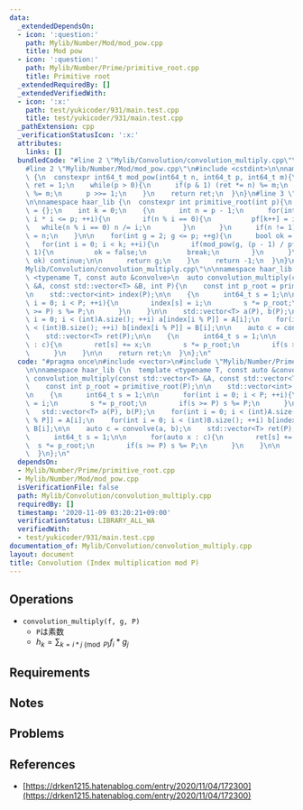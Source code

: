 ```yaml
---
data:
  _extendedDependsOn:
  - icon: ':question:'
    path: Mylib/Number/Mod/mod_pow.cpp
    title: Mod pow
  - icon: ':question:'
    path: Mylib/Number/Prime/primitive_root.cpp
    title: Primitive root
  _extendedRequiredBy: []
  _extendedVerifiedWith:
  - icon: ':x:'
    path: test/yukicoder/931/main.test.cpp
    title: test/yukicoder/931/main.test.cpp
  _pathExtension: cpp
  _verificationStatusIcon: ':x:'
  attributes:
    links: []
  bundledCode: "#line 2 \"Mylib/Convolution/convolution_multiply.cpp\"\n#include <vector>\n\
    #line 2 \"Mylib/Number/Mod/mod_pow.cpp\"\n#include <cstdint>\n\nnamespace haar_lib\
    \ {\n  constexpr int64_t mod_pow(int64_t n, int64_t p, int64_t m){\n    int64_t\
    \ ret = 1;\n    while(p > 0){\n      if(p & 1) (ret *= n) %= m;\n      (n *= n)\
    \ %= m;\n      p >>= 1;\n    }\n    return ret;\n  }\n}\n#line 3 \"Mylib/Number/Prime/primitive_root.cpp\"\
    \n\nnamespace haar_lib {\n  constexpr int primitive_root(int p){\n    int pf[30]\
    \ = {};\n    int k = 0;\n    {\n      int n = p - 1;\n      for(int64_t i = 2;\
    \ i * i <= p; ++i){\n        if(n % i == 0){\n          pf[k++] = i;\n       \
    \   while(n % i == 0) n /= i;\n        }\n      }\n      if(n != 1)\n        pf[k++]\
    \ = n;\n    }\n\n    for(int g = 2; g <= p; ++g){\n      bool ok = true;\n   \
    \   for(int i = 0; i < k; ++i){\n        if(mod_pow(g, (p - 1) / pf[i], p) ==\
    \ 1){\n          ok = false;\n          break;\n        }\n      }\n\n      if(not\
    \ ok) continue;\n\n      return g;\n    }\n    return -1;\n  }\n}\n#line 4 \"\
    Mylib/Convolution/convolution_multiply.cpp\"\n\nnamespace haar_lib {\n  template\
    \ <typename T, const auto &convolve>\n  auto convolution_multiply(const std::vector<T>\
    \ &A, const std::vector<T> &B, int P){\n    const int p_root = primitive_root(P);\n\
    \n    std::vector<int> index(P);\n\n    {\n      int64_t s = 1;\n\n      for(int\
    \ i = 0; i < P; ++i){\n        index[s] = i;\n        s *= p_root;\n        if(s\
    \ >= P) s %= P;\n      }\n    }\n\n    std::vector<T> a(P), b(P);\n    for(int\
    \ i = 0; i < (int)A.size(); ++i) a[index[i % P]] = A[i];\n    for(int i = 0; i\
    \ < (int)B.size(); ++i) b[index[i % P]] = B[i];\n\n    auto c = convolve(a, b);\n\
    \    std::vector<T> ret(P);\n\n    {\n      int64_t s = 1;\n\n      for(auto x\
    \ : c){\n        ret[s] += x;\n        s *= p_root;\n        if(s >= P) s %= P;\n\
    \      }\n    }\n\n    return ret;\n  }\n};\n"
  code: "#pragma once\n#include <vector>\n#include \"Mylib/Number/Prime/primitive_root.cpp\"\
    \n\nnamespace haar_lib {\n  template <typename T, const auto &convolve>\n  auto\
    \ convolution_multiply(const std::vector<T> &A, const std::vector<T> &B, int P){\n\
    \    const int p_root = primitive_root(P);\n\n    std::vector<int> index(P);\n\
    \n    {\n      int64_t s = 1;\n\n      for(int i = 0; i < P; ++i){\n        index[s]\
    \ = i;\n        s *= p_root;\n        if(s >= P) s %= P;\n      }\n    }\n\n \
    \   std::vector<T> a(P), b(P);\n    for(int i = 0; i < (int)A.size(); ++i) a[index[i\
    \ % P]] = A[i];\n    for(int i = 0; i < (int)B.size(); ++i) b[index[i % P]] =\
    \ B[i];\n\n    auto c = convolve(a, b);\n    std::vector<T> ret(P);\n\n    {\n\
    \      int64_t s = 1;\n\n      for(auto x : c){\n        ret[s] += x;\n      \
    \  s *= p_root;\n        if(s >= P) s %= P;\n      }\n    }\n\n    return ret;\n\
    \  }\n};\n"
  dependsOn:
  - Mylib/Number/Prime/primitive_root.cpp
  - Mylib/Number/Mod/mod_pow.cpp
  isVerificationFile: false
  path: Mylib/Convolution/convolution_multiply.cpp
  requiredBy: []
  timestamp: '2020-11-09 03:20:21+09:00'
  verificationStatus: LIBRARY_ALL_WA
  verifiedWith:
  - test/yukicoder/931/main.test.cpp
documentation_of: Mylib/Convolution/convolution_multiply.cpp
layout: document
title: Convolution (Index multiplication mod P)
---
```


## Operations

- `convolution_multiply(f, g, P)`
  - `P`は素数
  - $h_k = \sum_{k = i * j \pmod{P}} f_i * g_j$

## Requirements

## Notes

## Problems

## References

- [https://drken1215.hatenablog.com/entry/2020/11/04/172300](https://drken1215.hatenablog.com/entry/2020/11/04/172300)
